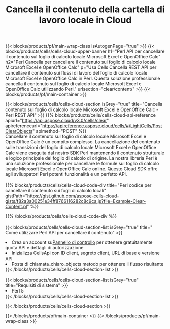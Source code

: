 ﻿---
title:  Cancella il contenuto della cartella di lavoro locale in Cloud
description:  API cloud e SDK per la cancellazione dei contenuti su Microsoft Excel e OpenOffice Calc. Cancella contenuto su fogli di calcolo locali dal Cells Cloud API. L'SDK supporta i tipi di linguaggi di sviluppo. Includono Android, C#, Go, Java, NodeJS, Perl, PHP, Python, Ruby e swift.
url: /it/perl/clear/content/
---
{{< blocks/products/pf/main-wrap-class isAutogenPage="true" >}}
{{< blocks/products/cells/cells-cloud-upper-banner h1="Perl API per cancellare il contenuto sul foglio di calcolo locale Microsoft Excel e OpenOffice Calc" h2="Perl Cancella per cancellare il contenuto sul foglio di calcolo locale Microsoft Excel e OpenOffice Calc" p="Usa Cells Cancella REST API per cancellare il contenuto sui flussi di lavoro del foglio di calcolo locale Microsoft Excel e OpenOffice Calc in Perl. Questa soluzione professionale cancella il contenuto sul foglio di calcolo locale Microsoft Excel e OpenOffice Calc utilizzando Perl." urlsection="clear/content/" >}}
{{< blocks/products/pf/main-container >}}

{{< blocks/products/cells/cells-cloud-section isGrey="true" title="Cancella contenuto sul foglio di calcolo locale Microsoft Excel e OpenOffice Calc - Perl REST API" >}}
{{% blocks/products/cells/cells-cloud-api-reference apiurl="https://api.aspose.cloud/v3.0/cells/clear" apireferenceurl="https://apireference.aspose.cloud/cells/#/LightCells/PostClearObjects" apimethod="POST" %}}
<br/>
Cancellare il contenuto sul foglio di calcolo locale Microsoft Excel e OpenOffice Calc è un compito complesso. La cancellazione del contenuto sulle transizioni del foglio di calcolo locale Microsoft Excel e OpenOffice Calc viene eseguita dal nostro SDK Perl mantenendo il contenuto strutturale e logico principale del foglio di calcolo di origine. La nostra libreria Perl è una soluzione professionale per cancellare le formule sul foglio di calcolo locale Microsoft Excel e OpenOffice Calc online. Questo Cloud SDK offre agli sviluppatori Perl potenti funzionalità e un perfetto API.
<br/>
<br/>
{{% blocks/products/cells/cells-cloud-code-div title="Perl codice per cancellare il contenuto sui fogli di calcolo locali" gistPath="https://gist.github.com/aspose-cells-cloud-gists/f82a3a00251e34ff8766116282c8c9ca.js?file=Example-Clear-Content.pl" %}}
  
{{% /blocks/products/cells/cells-cloud-code-div %}}
<br/>
<br/>
{{< blocks/products/cells/cells-cloud-section-list isGrey="true" title=" Come utilizzare Perl API per cancellare il contenuto" >}}
<li> Crea un account su<a href="https://dashboard.aspose.cloud/">Pannello di controllo</a> per ottenere gratuitamente quota API e dettagli di autorizzazione</li>
<li>Inizializza CellsApi con ID client, segreto client, URL di base e versione API</li>
<li>Posta di chiamata_chiaro_objects metodo per ottenere il flusso risultante</li>
{{< /blocks/products/cells/cells-cloud-section-list >}}
<br/>
<br/>
{{< blocks/products/cells/cells-cloud-section-list isGrey="true" title="Requisiti di sistema" >}}
<li>Perl 5</li>
{{< /blocks/products/cells/cells-cloud-section-list >}}

{{< /blocks/products/cells/cells-cloud-section >}}

{{< /blocks/products/pf/main-container >}}
{{< /blocks/products/pf/main-wrap-class >}}

